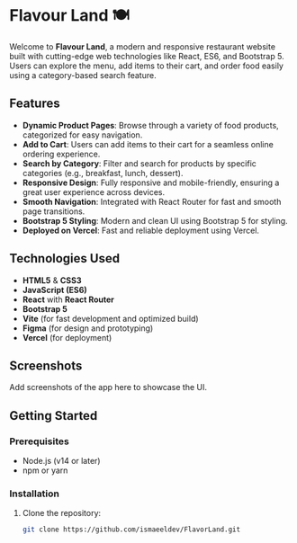 # Flavour Land 🍽️

Welcome to **Flavour Land**, a modern and responsive restaurant website built with cutting-edge web technologies like React, ES6, and Bootstrap 5. Users can explore the menu, add items to their cart, and order food easily using a category-based search feature.

## Features

- **Dynamic Product Pages**: Browse through a variety of food products, categorized for easy navigation.
- **Add to Cart**: Users can add items to their cart for a seamless online ordering experience.
- **Search by Category**: Filter and search for products by specific categories (e.g., breakfast, lunch, dessert).
- **Responsive Design**: Fully responsive and mobile-friendly, ensuring a great user experience across devices.
- **Smooth Navigation**: Integrated with React Router for fast and smooth page transitions.
- **Bootstrap 5 Styling**: Modern and clean UI using Bootstrap 5 for styling.
- **Deployed on Vercel**: Fast and reliable deployment using Vercel.

## Technologies Used

- **HTML5** & **CSS3**
- **JavaScript (ES6)**
- **React** with **React Router**
- **Bootstrap 5**
- **Vite** (for fast development and optimized build)
- **Figma** (for design and prototyping)
- **Vercel** (for deployment)

## Screenshots

Add screenshots of the app here to showcase the UI.

## Getting Started

### Prerequisites

- Node.js (v14 or later)
- npm or yarn

### Installation

1. Clone the repository:

   ```bash
   git clone https://github.com/ismaeeldev/FlavorLand.git
